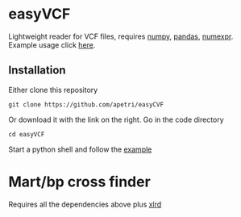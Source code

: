 # easyVCF
Lightweight reader for VCF files, requires [numpy](http://www.numpy.org), [pandas](http://pandas.pydata.org), [numexpr](https://pypi.python.org/pypi/numexpr). Example usage click [here](http://nbviewer.jupyter.org/github/apetri/easyVCF/blob/master/example.ipynb).

## Installation

Either clone this repository

	git clone https://github.com/apetri/easyCVF

Or download it with the link on the right. Go in the code directory

	cd easyVCF

Start a python shell and follow the [example](http://nbviewer.jupyter.org/github/apetri/easyVCF/blob/master/example.ipynb)

# Mart/bp cross finder
Requires all the dependencies above plus [xlrd](https://pypi.python.org/pypi/xlrd)
